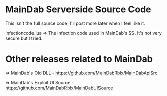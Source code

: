 # MainDab Serverside Source Code
This isn't the full source code, I'll post more later when I feel like it.

infectioncode.lua => The infection code used in MainDab's SS. It's not very secure but I tried.

# Other releases related to MainDab
=> MainDab's Old DLL - https://github.com/MainDabRblx/MainDabApiSrc

=> MainDab's Exploit UI Source - https://github.com/MainDabRblx/MainDabUISource
